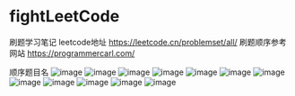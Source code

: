 # fightLeetCode
刷题学习笔记
leetcode地址
https://leetcode.cn/problemset/all/
刷题顺序参考网站
https://programmercarl.com/

顺序题目名
![image](https://github.com/wsc666666/fightLeetCode/assets/51894854/8f4ffa4c-a4a6-4c09-abeb-4f514d514c6d)
![image](https://github.com/wsc666666/fightLeetCode/assets/51894854/3e18cd14-f007-4922-b4ca-0e683c3c148b)
![image](https://github.com/wsc666666/fightLeetCode/assets/51894854/7a29692e-aa00-47ab-8411-e1156c0e87a1)
![image](https://github.com/wsc666666/fightLeetCode/assets/51894854/45c68c5d-8622-450d-9bb3-e4fbcac03e24)
![image](https://github.com/wsc666666/fightLeetCode/assets/51894854/dad15098-eaee-457f-963c-aa2a74046715)
![image](https://github.com/wsc666666/fightLeetCode/assets/51894854/6f91f83f-42b9-4323-81d5-a44998f1c3d7)
![image](https://github.com/wsc666666/fightLeetCode/assets/51894854/a1d0707e-6010-4dfc-83f7-a5ca8abc1a2c)
![image](https://github.com/wsc666666/fightLeetCode/assets/51894854/cf580c0d-cf34-4eed-aa61-924b62ff1289)
![image](https://github.com/wsc666666/fightLeetCode/assets/51894854/8cb0c179-a00d-45f6-926f-8611e90e0a0a)
![image](https://github.com/wsc666666/fightLeetCode/assets/51894854/60db941f-e3a4-43b9-9bb1-4809d81268bf)
![image](https://github.com/wsc666666/fightLeetCode/assets/51894854/142f8170-f0e4-4177-8e68-fdbb9ceca8ef)
![image](https://github.com/wsc666666/fightLeetCode/assets/51894854/efca41e4-db06-41bd-81b0-9f8662d44f15)







